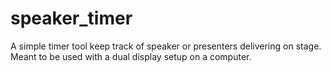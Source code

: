 # speaker_timer

A simple timer tool keep track of speaker or presenters delivering on stage. Meant to be used with a dual display setup on a computer. 
